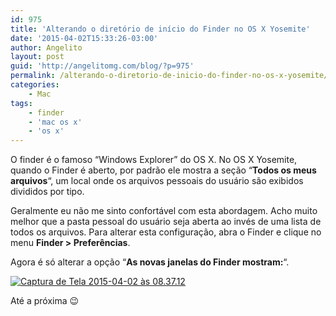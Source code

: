 ```yaml
---
id: 975
title: 'Alterando o diretório de início do Finder no OS X Yosemite'
date: '2015-04-02T15:33:26-03:00'
author: Angelito
layout: post
guid: 'http://angelitomg.com/blog/?p=975'
permalink: /alterando-o-diretorio-de-inicio-do-finder-no-os-x-yosemite/
categories:
    - Mac
tags:
    - finder
    - 'mac os x'
    - 'os x'
---
```


O finder é o famoso “Windows Explorer” do OS X. No OS X Yosemite, quando o Finder é aberto, por padrão ele mostra a seção “**Todos os meus arquivos**“, um local onde os arquivos pessoais do usuário são exibidos divididos por tipo.

Geralmente eu não me sinto confortável com esta abordagem. Acho muito melhor que a pasta pessoal do usuário seja aberta ao invés de uma lista de todos os arquivos. Para alterar esta configuração, abra o Finder e clique no menu **Finder &gt; Preferências**.

Agora é só alterar a opção “**As novas janelas do Finder mostram:**“.

[![Captura de Tela 2015-04-02 às 08.37.12](http://angelitomg.github.io/wp-content/uploads/2015/04/Captura-de-Tela-2015-04-02-às-08.37.12-241x300.png)](http://angelitomg.github.io/wp-content/uploads/2015/04/Captura-de-Tela-2015-04-02-às-08.37.12.png)

Até a próxima 😉